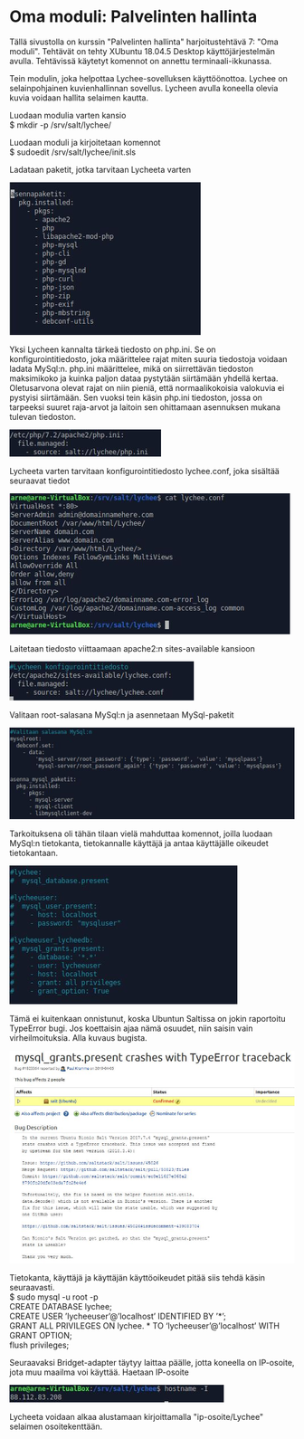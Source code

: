 # Oma moduli: Palvelinten hallinta

Tällä sivustolla on kurssin "Palvelinten hallinta" harjoitustehtävä 7: "Oma moduli". Tehtävät on tehty XUbuntu 18.04.5 Desktop käyttöjärjestelmän avulla. Tehtävissä käytetyt komennot on annettu terminaali-ikkunassa.

Tein modulin, joka helpottaa Lychee-sovelluksen käyttöönottoa. Lychee on selainpohjainen kuvienhallinnan sovellus. Lycheen avulla koneella olevia kuvia voidaan hallita selaimen kautta.

Luodaan modulia varten kansio    
$ mkdir -p /srv/salt/lychee/

Luodaan moduli ja kirjoitetaan komennot  
$ sudoedit /srv/salt/lychee/init.sls

Ladataan paketit, jotka tarvitaan Lycheeta varten

![paketit](https://github.com/bgj377/Lychee-projekti/blob/main/moduli-Kuvat/mo-paketit.JPG)

Yksi Lycheen kannalta tärkeä tiedosto on php.ini. Se on konfigurointitiedosto, joka määrittelee rajat miten suuria tiedostoja voidaan ladata MySql:n. php.ini määrittelee, mikä on siirrettävän tiedoston maksimikoko ja kuinka paljon dataa pystytään siirtämään yhdellä kertaa. Oletusarvona olevat rajat on niin pieniä, että normaalikokoisia valokuvia ei pystyisi siirtämään. Sen vuoksi tein käsin php.ini tiedoston, jossa on tarpeeksi suuret raja-arvot ja laitoin sen ohittamaan asennuksen mukana tulevan tiedoston.

![phpini](https://github.com/bgj377/Lychee-projekti/blob/main/moduli-Kuvat/mo-php-ini.JPG)

Lycheeta varten tarvitaan konfigurointitiedosto lychee.conf, joka sisältää seuraavat tiedot

![lyconf](https://github.com/bgj377/Lychee-projekti/blob/main/moduli-Kuvat/mo-lychee-conf.JPG)

Laitetaan tiedosto viittaamaan apache2:n sites-available kansioon

![conf](https://github.com/bgj377/Lychee-projekti/blob/main/moduli-Kuvat/mo-lychee-tila.JPG)

Valitaan root-salasana MySql:n ja asennetaan MySql-paketit

![mysql](https://github.com/bgj377/Lychee-projekti/blob/main/moduli-Kuvat/mo-mysql-root-2.JPG)

Tarkoituksena oli tähän tilaan vielä mahduttaa komennot, joilla luodaan MySql:n tietokanta, tietokannalle käyttäjä ja antaa käyttäjälle oikeudet tietokantaan. 

![permi](https://github.com/bgj377/Lychee-projekti/blob/main/moduli-Kuvat/mo-oikeudet.JPG)

Tämä ei kuitenkaan onnistunut, koska Ubuntun Saltissa on jokin raportoitu TypeError bugi. Jos koettaisin ajaa nämä osuudet, niin saisin vain virheilmoituksia. Alla kuvaus bugista.

![bugi](https://github.com/bgj377/Lychee-projekti/blob/main/moduli-Kuvat/mo-bugi-kuva.JPG)

Tietokanta, käyttäjä ja käyttäjän käyttöoikeudet pitää siis tehdä käsin seuraavasti.  
$ sudo mysql -u root -p  
CREATE DATABASE lychee;  
CREATE USER ’lycheeuser’@’localhost’ IDENTIFIED BY ’*’;  
GRANT ALL PRIVILEGES ON lychee. * TO ‘lycheeuser’@’localhost’ WITH GRANT OPTION;  
flush privileges;

Seuraavaksi Bridget-adapter täytyy laittaa päälle, jotta koneella on IP-osoite, jota muu maailma voi käyttää. Haetaan IP-osoite  

![iposoite](https://github.com/bgj377/Lychee-projekti/blob/main/moduli-Kuvat/mo-iposoite.JPG)

Lycheeta voidaan alkaa alustamaan kirjoittamalla "ip-osoite/Lychee" selaimen osoitekenttään.




